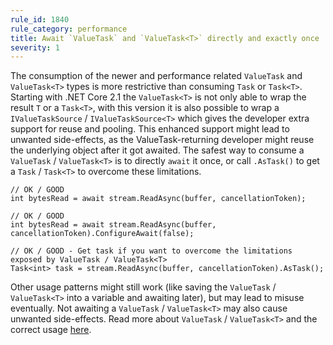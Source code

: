 ```yaml
---
rule_id: 1840
rule_category: performance
title: Await `ValueTask` and `ValueTask<T>` directly and exactly once
severity: 1
---
```

The consumption of the newer and performance related `ValueTask` and `ValueTask<T>` types is more restrictive than consuming `Task` or `Task<T>`. Starting with .NET Core 2.1 the `ValueTask<T>` is not only able to wrap the result `T` or a `Task<T>`, with this version it is also possible to wrap a `IValueTaskSource` / `IValueTaskSource<T>` which gives the developer extra support for reuse and pooling. This enhanced support might lead to unwanted side-effects, as the ValueTask-returning developer might reuse the underlying object after it got awaited. The safest way to consume a `ValueTask` / `ValueTask<T>` is to directly `await` it once, or call `.AsTask()` to get a `Task` / `Task<T>` to overcome these limitations.

    // OK / GOOD
	int bytesRead = await stream.ReadAsync(buffer, cancellationToken);

    // OK / GOOD
	int bytesRead = await stream.ReadAsync(buffer, cancellationToken).ConfigureAwait(false);

    // OK / GOOD - Get task if you want to overcome the limitations exposed by ValueTask / ValueTask<T>
	Task<int> task = stream.ReadAsync(buffer, cancellationToken).AsTask();

Other usage patterns might still work (like saving the `ValueTask` / `ValueTask<T>` into a variable and awaiting later), but may lead to misuse eventually. Not awaiting a `ValueTask` / `ValueTask<T>` may also cause unwanted side-effects. Read more about `ValueTask` / `ValueTask<T>` and the correct usage [here](https://devblogs.microsoft.com/dotnet/understanding-the-whys-whats-and-whens-of-valuetask/).
